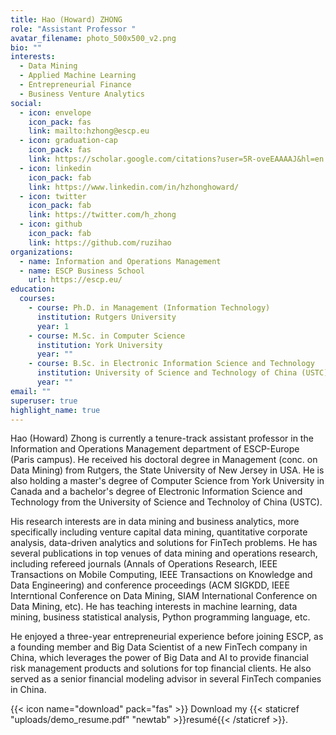 ```yaml
---
title: Hao (Howard) ZHONG
role: "Assistant Professor "
avatar_filename: photo_500x500_v2.png
bio: ""
interests:
  - Data Mining
  - Applied Machine Learning
  - Entrepreneurial Finance
  - Business Venture Analytics
social:
  - icon: envelope
    icon_pack: fas
    link: mailto:hzhong@escp.eu
  - icon: graduation-cap
    icon_pack: fas
    link: https://scholar.google.com/citations?user=5R-oveEAAAAJ&hl=en
  - icon: linkedin
    icon_pack: fab
    link: https://www.linkedin.com/in/hzhonghoward/
  - icon: twitter
    icon_pack: fab
    link: https://twitter.com/h_zhong
  - icon: github
    icon_pack: fab
    link: https://github.com/ruzihao
organizations:
  - name: Information and Operations Management
  - name: ESCP Business School
    url: https://escp.eu/
education:
  courses:
    - course: Ph.D. in Management (Information Technology)
      institution: Rutgers University
      year: 1
    - course: M.Sc. in Computer Science
      institution: York University
      year: ""
    - course: B.Sc. in Electronic Information Science and Technology
      institution: University of Science and Technology of China (USTC)
      year: ""
email: ""
superuser: true
highlight_name: true
---
```


Hao (Howard) Zhong is currently a tenure-track assistant professor in the Information and Operations Management department of ESCP-Europe (Paris campus). He received his doctoral degree in Management (conc. on Data Mining) from Rutgers, the State University of New Jersey in USA. He is also holding a master's degree of Computer Science from York University in Canada and a bachelor's degree of Electronic Information Science and Technology from the University of Science and Technoloy of China (USTC).

His research interests are in data mining and business analytics, more specifically including venture capital data mining, quantitative corporate analysis, data-driven analytics and solutions for FinTech problems. He has several publications in top venues of data mining and operations research, including refereed journals (Annals of Operations Research, IEEE Transactions on Mobile Computing, IEEE Transactions on Knowledge and Data Engineering) and conference proceedings (ACM SIGKDD, IEEE Interntional Conference on Data Mining, SIAM International Conference on Data Mining, etc). He has teaching interests in machine learning, data mining, business statistical analysis, Python programming language, etc.

He enjoyed a three-year entrepreneurial experience before joining ESCP, as a founding member and Big Data Scientist of a new FinTech company in China, which leverages the power of Big Data and AI to provide financial risk management products and solutions for top financial clients. He also served as a senior financial modeling advisor in several FinTech companies in China.

{{< icon name="download" pack="fas" >}} Download my {{< staticref "uploads/demo_resume.pdf" "newtab" >}}resumé{{< /staticref >}}.
